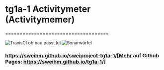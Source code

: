 # tg1a-1 Activitymeter (Activitymemer)

====================================

![TravisCI ob bau passt lul](https://travis-ci.org/sweIhm/sweiproject-tg1a-1.svg?branch=master)
![Sonarwürfel](https://sonarcloud.io/api/badges/gate?key=edu.hm.se.tg1a1:activitymemer:sprint-3)

### https://sweihm.github.io/sweiproject-tg1a-1/[Mehr auf Github Pages: https://sweihm.github.io/tg1a-1/]
